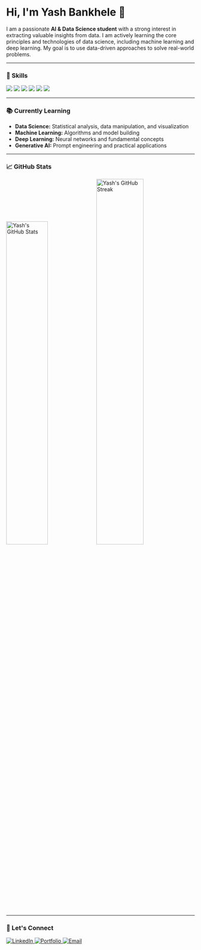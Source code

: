 # Hi, I'm Yash Bankhele 👋

I am a passionate **AI & Data Science student** with a strong interest in extracting valuable insights from data. I am actively learning the core principles and technologies of data science, including machine learning and deep learning. My goal is to use data-driven approaches to solve real-world problems.

---

### 🚀 Skills

<img src="https://img.shields.io/badge/Python-3776AB?style=for-the-badge&logo=python&logoColor=white"/>
<img src="https://img.shields.io/badge/HTML-E34F26?style=for-the-badge&logo=html5&logoColor=white"/>
<img src="https://img.shields.io/badge/CSS-1572B6?style=for-the-badge&logo=css3&logoColor=white"/>
<img src="https://img.shields.io/badge/JavaScript-F7DF1E?style=for-the-badge&logo=javascript&logoColor=black"/>
<img src="https://img.shields.io/badge/Figma-F24E1E?style=for-the-badge&logo=figma&logoColor=white"/>
<img src="https://img.shields.io/badge/GitHub-100000?style=for-the-badge&logo=github&logoColor=white"/>

---

### 📚 Currently Learning

- **Data Science:** Statistical analysis, data manipulation, and visualization
- **Machine Learning:** Algorithms and model building
- **Deep Learning:** Neural networks and fundamental concepts
- **Generative AI:** Prompt engineering and practical applications

---

### 📈 GitHub Stats

<div align="left">
  <img src="https://github-readme-stats.vercel.app/api?username=YashBankhele&show_icons=true&theme=tokyonight" width="47%" alt="Yash's GitHub Stats" />
  <img src="https://github-readme-streak-stats.herokuapp.com/?user=YashBankhele&theme=tokyonight" width="50%" alt="Yash's GitHub Streak" />
</div>

---

### 🔗 Let's Connect

<a href="https://www.linkedin.com/in/YashBankhele" target="_blank">
  <img src="https://img.shields.io/badge/LinkedIn-blue?style=for-the-badge&logo=linkedin&logoColor=white" alt="LinkedIn" />
</a>
<a href="https://yashbankhele.github.io/" target="_blank">
  <img src="https://img.shields.io/badge/Portfolio-000000?style=for-the-badge&logo=githubpages&logoColor=white" alt="Portfolio" />
</a>
<a href="mailto:yashbankhele198@gmail.com" target="_blank">
  <img src="https://img.shields.io/badge/Email-D14836?style=for-the-badge&logo=gmail&logoColor=white" alt="Email" />
</a>
